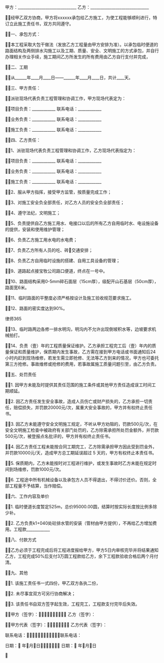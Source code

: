 
 
甲方：______________________________
乙方：______________________________

经甲乙双方协商，甲方将xxxxxx承包给乙方施工，为使工程能够顺利进行，特订立此施工责任书，双方共同遵守。

一、承包方式：

本工程采取大包干做法（发放乙方工程量由甲方安排为准）。以承包临时便道的路面结构及两侧排水沟施工以及工期、质量、安全、文明施工的方式承包，并自行办理相关作业手续，施工期间乙方所发生的所有费用由乙方自行支付并完成，

二、工期

从______年____月____日——______年____月____日，共计____天。

三、甲方责任：

派驻现场代表负责工程管理和协调工作，甲方现场代表定为：

项目负责：____________ 联系电话：____________

业务负责：____________ 联系电话：____________

施工负责：____________ 联系电话：____________

四、乙方责任：

1、派驻现场代表负责工程管理和协调工作，乙方现场代表指定为：

项目负责：____________ 联系电话：____________

业务负责：____________ 联系电话：____________

施工负责：____________ 联系电话：____________

2、服从甲方指挥，接受甲方监管，按质量完成工作；

3、对施工安全负全部责任，对乙方人员的安全负全部责任；

4、遵守法纪，文明施工；

5、负责提供自乙方施工用水、电接口以后的所有乙方自用临时水、电设施设备的提供，安装和使用维护管理；

6、负责乙方施工用水电的水电费；

7、负责乙方所有人员的吃、砖交通安排；

8、负责乙方自用临时设施的搭建、自用工具设备的管理；

9、道路起点接宝牧公司路口便道，终点在一号中。

10、路面结构采用0-5mm碎石面层（15cm厚），级配开山石基层（50cm厚），路面宽6米。

11、临时路面的平整度必须严格按设计及施工验收规范要求施工。

12、路面的密实度达到90%。





 
律师365






13、临时路两边各修一排水明沟，明沟内不允许出现倒坡积水等，边坡要求机械拍打。



14、负责（壹）年的工程质量保证维护。乙方承担工程完工后（壹）年内的质量保证和质量维护，保质期内发生事故，乙方需在接到甲方电话或书面通知后24小时内赶到现场维修，若发生需立即抢修、无法等乙方到来的情况，甲方也可委托第三方抢修。事故维修或抢修的费用，若事故属施工质量问题引至，由乙方负责。



五、处罚责任



1. 因甲方未能及时提供其责任范围的施工条件或其他甲方责任造成误工时间工期顺延。



2. 因乙方责任发生安全事故，造成人员伤亡或财产损失的，乙方承担一切责任，赔偿损失，并罚款20000元/次，属重大安全事故的，甲方并有权终止责任书。



3. 因乙方未能遵守安全文明施工规定，不听从甲方劝阻的，罚款500元/次，在安全文明施工检查中被政府有关部门处罚的，乙方除需承担所处罚金额外，并罚款500元/次，被登报点名批评的，甲方并有权终止责任书。



4. 因乙方责任工程未能按合同工期完工，乙方除需承担甲方因此受到罚金外，并罚款10000元/天，造成甲方总工期延误超过 5 天的，甲方有权终止本责任书。



5. 保质期内，乙方未能按时对工程进行维护，或发生事故时乙方未能在规定时间到场维修，罚款1000元/次。



6. 工程途中所有机械设备以及承包方人员不得退出，不得讨价还价。否则，全部工程量不予结算，当作赔偿。



六、工作内容及单价



1. 临时便道长度暂定525m，总价95000.00圆，结算时按实际长度按比例多除少补。



2. 乙方负责k1+040处砼排水管的安装（管材由甲方提供），不再给乙方增加费用。工程款____________



八、付款方式



乙方必须于工程完成后将工程进度报给甲方，甲方5日内审核完毕并将结果通知乙方，工程完成50%后支付3万圆工程款给乙方，余下工程款验收合格后两个月付清。



九、其他



1. 该施工责任书一式四份，甲乙双方各执二份，



2. 未尽事宜双方可另行协商解决；



3. 该责任书自双方签字起生效，工程完工，工程款支付完毕后失效。





甲方（签字）： 乙方（签字）：



甲方代表（签字）： 乙方代表（签字）：



联系电话：联系电话：



日期： 年月日 日期： 年月日

 


 

 
 
 
 
 
  


  
 

  


  


  
 
 
 
 

